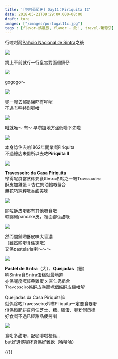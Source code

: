 ```yaml
---
title: '[抱抱葡萄牙] Day11：Piriquita II'
date: 2018-05-21T09:29:00.000+08:00
draft: ture
images: ["/images/portugal11c.jpg"]
tags : [flavor-螞蟻族, flavor - 飲！, travel-葡萄牙]
---
```


行咗咁耐[Palácio Nacional de Sintra](https://hidie.net/portugal11b/)之後  

![](/images/portugal11c1.jpg)

跳上車前就行一行皇宮對面個鎮仔  

![](/images/portugal11c2.jpg)

gogogo～

![](/images/portugal11c3.jpg)

兜一兜去郵局睇吓有咩啱  
不過冇咩特別嘢咁  

![](/images/portugal11c4.jpg)

咁就唯～ 有～ 早啲搵地方坐低嘆下先啦  

![](/images/portugal11c5.jpg)

本身諗住去响1862年開業嘅Piriquita  
不過總店未開所以去咗**Piriquita II**  

![](/images/portugal11c6.jpg)

**Travesseiro da Casa Piriquita**  
嚟得呢度當然係要食Sintra名點之一嘅Travesseiro  
酥皮加雞蛋 x 杏仁奶油餡嘅組合  
無花巧純粹嘅香甜美味  

![](/images/portugal11c7.jpg)

除咗酥皮嘢都有其他嘢食嘅  
軟綿綿pancake皮，裡面都係甜嘅  

![](/images/portugal11c8.jpg)

然而間鋪啲酥皮味太香濃  
（雖然啲嘢食係凍嘅）  
又係pastelaria喇～～～  

![](/images/portugal11c.jpg)

**Pastel de Sintra**（大）、**Queijadas**（細）  
响Sintra食Sintra蛋糕就最地道  
亦係呢度嘅經典雞蛋 x 杏仁奶組合  
Travesseiro係酥皮卷而呢個係酥皮撻咁解  

Queijadas da Casa Piriquita嘛  
就係除咗Travesseiro外嚟Piriquita一定要食嘅嘢  
佢係鬆脆餅皮包住芝士、糖、雞蛋、麵粉同肉桂  
好食嘅不過已經甜品疲勞喇  

![](/images/portugal11c9.jpg)

食咁多甜嘢，配咖啡啦梗係...  
but好遺憾呢杯真係好難飲（哈哈哈）  
  
{{<portugal>}}    

